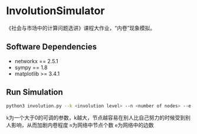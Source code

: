 # InvolutionSimulator
《社会与市场中的计算问题选讲》课程大作业，“内卷”现象模拟。

## Software Dependencies

- networkx == 2.5.1
- sympy == 1.8
- matplotlib >= 3.4.1

## Run Simulation

```bash
python3 involution.py --k <involution level> --n <number of nodes> --e <number of edges>
```
`k`为一个大于0的可调的参数，k越大，节点越容易在别人比自己努力的时候受到别人影响，从而加剧内卷程度
`n`为网络中节点个数
`e`为网络中的边数